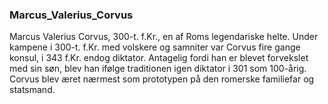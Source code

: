 ### Marcus_Valerius_Corvus


Marcus Valerius Corvus, 300-t. f.Kr., en af Roms legendariske helte. Under kampene i 300-t. f.Kr. med volskere og samniter var Corvus fire gange konsul, i 343 f.Kr. endog diktator. Antagelig fordi han er blevet forvekslet med sin søn, blev han ifølge traditionen igen diktator i 301 som 100-årig. Corvus blev æret nærmest som prototypen på den romerske familiefar og statsmand.